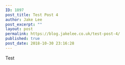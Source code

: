 ```yaml
---
ID: 1897
post_title: Test Post 4
author: Jake Lee
post_excerpt: ""
layout: post
permalink: https://blog.jakelee.co.uk/test-post-4/
published: true
post_date: 2018-10-30 23:16:28
---
```

Test